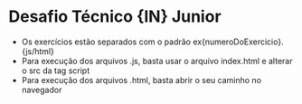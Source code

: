 # Desafio Técnico {IN} Junior
- Os exercícios estão separados com o padrão ex{numeroDoExercicio}.{js/html}
- Para execução dos arquivos .js, basta usar o arquivo index.html e alterar o src da tag script
- Para execução dos arquivos .html, basta abrir o seu caminho no navegador
